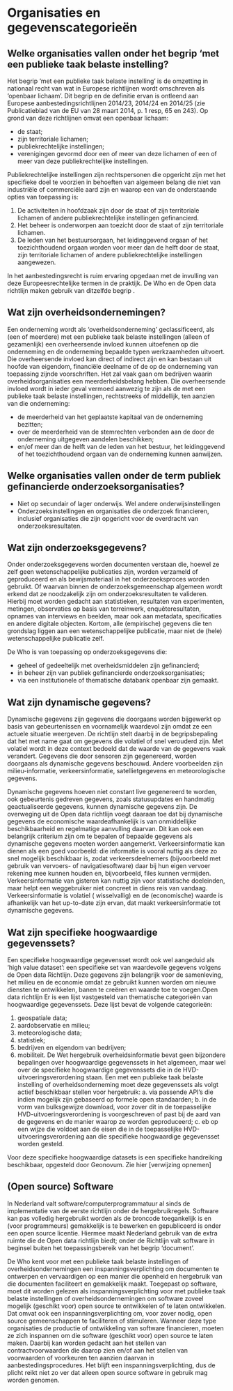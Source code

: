 # Organisaties en  gegevenscategorieën 

## Welke organisaties vallen onder het begrip ‘met een publieke taak belaste instelling?

Het begrip ‘met een publieke taak belaste instelling’ is de omzetting in nationaal recht van wat in Europese richtlijnen wordt omschreven als ‘openbaar lichaam’. Dit begrip en de definitie ervan is ontleend aan Europese aanbestedingsrichtlijnen 2014/23, 2014/24 en 2014/25 (zie Publicatieblad van de EU van 28 maart 2014, p. 1 resp, 65 en 243). Op grond van deze richtlijnen omvat een openbaar lichaam: 
- de staat;
- zijn territoriale lichamen;
- publiekrechtelijke instellingen;
- verenigingen gevormd door een of meer van deze lichamen of een of meer van deze publiekrechtelijke instellingen. 

Publiekrechtelijke instellingen zijn rechtspersonen die opgericht zijn met het specifieke doel te voorzien in behoeften van algemeen belang die niet van industriële of commerciële aard zijn en waarop een van de onderstaande opties van toepassing is: 
1.	De activiteiten in hoofdzaak zijn door de staat of zijn territoriale lichamen of andere publiekrechtelijke instellingen gefinancierd.
2.	Het beheer is onderworpen aan toezicht door de staat of zijn territoriale lichamen.
3.	De leden van het bestuursorgaan, het leidinggevend orgaan of het toezichthoudend orgaan worden voor meer dan de helft door de staat, zijn territoriale lichamen of andere publiekrechtelijke instellingen aangewezen. 

In het aanbestedingsrecht is ruim ervaring opgedaan met de invulling van deze Europeesrechtelijke termen in de praktijk. De Who en de Open data richtlijn  maken gebruik van ditzelfde begrip .

## Wat zijn overheidsondernemingen?	
Een onderneming wordt als ‘overheidsonderneming’ geclassificeerd, als (een of meerdere) met een publieke taak belaste instellingen (alleen of gezamenlijk) een overheersende invloed kunnen uitoefenen op die onderneming en de onderneming bepaalde typen werkzaamheden uitvoert. Die overheersende invloed kan direct of indirect zijn en kan bestaan uit hoofde van eigendom, financiële deelname of de op de onderneming van toepassing zijnde voorschriften. Het zal vaak gaan om bedrijven waarin overheidsorganisaties een meerderheidsbelang hebben. Die overheersende invloed wordt in ieder geval vermoed aanwezig te zijn als de met een publieke taak belaste instellingen, rechtstreeks of middellijk, ten aanzien van die onderneming: 
- de meerderheid van het geplaatste kapitaal van de onderneming bezitten;
- over de meerderheid van de stemrechten verbonden aan de door de onderneming uitgegeven aandelen beschikken; 
- en/of meer dan de helft van de leden van het bestuur, het leidinggevend of het toezichthoudend orgaan van de onderneming kunnen aanwijzen.

## Welke organisaties vallen onder de term publiek gefinancierde onderzoeksorganisaties?	
- Niet op secundair of lager onderwijs. Wel andere onderwijsinstellingen 
- Onderzoeksinstellingen en organisaties die onderzoek financieren, inclusief organisaties die zijn opgericht voor de overdracht van onderzoeksresultaten.

## Wat zijn onderzoeksgegevens?
Onder onderzoeksgegevens worden documenten verstaan die, hoewel ze zelf geen wetenschappelijke publicaties zijn, worden verzameld of geproduceerd en als bewijsmateriaal in het onderzoeksproces worden gebruikt. Of waarvan binnen de onderzoeksgemeenschap algemeen wordt erkend dat ze noodzakelijk zijn om onderzoeksresultaten te valideren. Hierbij moet worden gedacht aan statistieken, resultaten van experimenten, metingen, observaties op basis van terreinwerk, enquêteresultaten, opnames van interviews en beelden, maar ook aan metadata, specificaties en andere digitale objecten. Kortom, alle (empirische) gegevens die ten grondslag liggen aan een wetenschappelijke publicatie, maar niet de (hele) wetenschappelijke publicatie zelf.

De Who is van toepassing op onderzoeksgegevens die: 

- geheel of gedeeltelijk met overheidsmiddelen zijn gefinancierd; 
- in beheer zijn van publiek gefinancierde onderzoeksorganisaties; 
- via een institutionele of thematische databank openbaar zijn gemaakt.

## Wat zijn dynamische gegevens?
Dynamische gegevens zijn gegevens die doorgaans worden bijgewerkt op basis van gebeurtenissen en voornamelijk waardevol zijn omdat ze een actuele situatie weergeven. De richtlijn stelt daarbij in de begripsbepaling dat het met name gaat om gegevens die volatiel of snel verouderd zijn. Met volatiel wordt in deze context bedoeld dat de waarde van de gegevens vaak verandert. Gegevens die door sensoren zijn gegenereerd, worden doorgaans als dynamische gegevens beschouwd. Andere voorbeelden zijn milieu-informatie, verkeersinformatie, satellietgegevens en meteorologische gegevens. 

Dynamische gegevens hoeven niet constant live gegenereerd te worden, ook gebeurtenis gedreven gegevens, zoals statusupdates en handmatig geactualiseerde gegevens, kunnen dynamische gegevens zijn. De overweging uit de Open data richtlijn  voegt daaraan toe dat bij dynamische gegevens de economische waardeafhankelijk is van onmiddellijke beschikbaarheid en regelmatige aanvulling daarvan. Dit kan ook een belangrijk criterium zijn om te bepalen of bepaalde gegevens als dynamische gegevens moeten worden aangemerkt.
Verkeersinformatie kan dienen als een goed voorbeeld: die informatie is vooral nuttig als deze zo snel mogelijk beschikbaar is, zodat verkeersdeelnemers (bijvoorbeeld met gebruik van vervoers- of navigatiesoftware) daar bij hun eigen vervoer rekening mee kunnen houden en, bijvoorbeeld, files kunnen vermijden. Verkeersinformatie van gisteren kan nuttig zijn voor statistische doeleinden, maar helpt een weggebruiker niet concreet in diens reis van vandaag. Verkeersinformatie is volatiel ( wisselvallig) en de (economische) waarde is afhankelijk van het up-to-date zijn ervan, dat maakt verkeersinformatie tot dynamische gegevens.

## Wat zijn specifieke hoogwaardige gegevenssets?
Een specifieke hoogwaardige gegevensset wordt ook wel aangeduid als ‘high value dataset’: een specifieke set van waardevolle gegevens volgens de Open data Richtlijn. Deze gegevens zijn belangrijk voor de samenleving, het milieu en de economie omdat ze gebruikt kunnen worden om nieuwe diensten te ontwikkelen, banen te creëren en waarde toe te voegen.Open data richtlijn  Er is een lijst vastgesteld van thematische categorieën van hoogwaardige gegevenssets. Deze lijst bevat de volgende categorieën: 

1.	geospatiale data;
2.	aardobservatie en milieu; 
3.	meteorologische data;
4.	statistiek;
5.	bedrijven en eigendom van bedrijven; 
6.	mobiliteit. 
De Wet hergebruik overheidsinformatie bevat geen bijzondere bepalingen over hoogwaardige gegevenssets in het algemeen, maar wel over de specifieke hoogwaardige gegevenssets die in de HVD-uitvoeringsverordening staan. Een met een publieke taak belaste instelling of overheidsonderneming moet deze gegevenssets als volgt actief beschikbaar stellen voor hergebruik: 
a.	via passende API’s die indien mogelijk zijn gebaseerd op formele open standaarden; 
b.	in de vorm van bulksgewijze download, voor zover dit in de toepasselijke HVD-uitvoeringsverordening is voorgeschreven of past bij de aard van de gegevens en de manier waarop ze worden geproduceerd; 
c.	eb op een wijze die voldoet aan de eisen die in de toepasselijke HVD-uitvoeringsverordening aan die specifieke hoogwaardige gegevensset worden gesteld.

Voor deze specifieke hoogwaardige datasets is een specifieke handreiking beschikbaar, opgesteld door Geonovum. Zie hier [verwijzing opnemen]

## (Open source) Software
In Nederland valt software/computerprogrammatuur al sinds de implementatie van de eerste richtlijn onder de hergebruikregels. Software kan pas volledig hergebruikt worden als de broncode toegankelijk is en (voor programmeurs) gemakkelijk is te bewerken en gepubliceerd is onder een open source licentie. Hiermee maakt Nederland gebruik van de extra ruimte die de Open data richtlijn  biedt; onder de Richtlijn valt software in beginsel buiten het toepassingsbereik van het begrip ‘document’. 

De Who kent voor met een publieke taak belaste instellingen of overheidsondernemingen een inspanningsverplichting om documenten te ontwerpen en vervaardigen op een manier die openheid en hergebruik van die documenten faciliteert en gemakkelijk maakt. Toegepast op software, moet dit worden gelezen als inspanningsverplichting voor met publieke taak belaste instellingen of overheidsondernemingen om software zoveel mogelijk (geschikt voor) open source te ontwikkelen of te laten ontwikkelen. Dat omvat ook een inspanningsverplichting om, voor zover nodig, open source gemeenschappen te faciliteren of stimuleren. Wanneer deze type organisaties de productie of ontwikkeling van software financieren, moeten ze zich inspannen om die software (geschikt voor) open source te laten maken. Daarbij kan worden gedacht aan het stellen van contractvoorwaarden die daarop zien en/of aan het stellen van voorwaarden of voorkeuren ten aanzien daarvan in aanbestedingsprocedures. Het blijft een inspanningsverplichting, dus de plicht reikt niet zo ver dat alleen open source software in gebruik mag worden genomen. 


